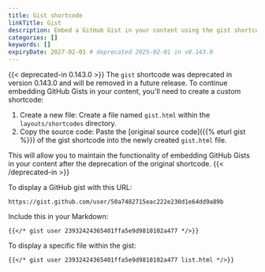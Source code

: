 ```yaml
---
title: Gist shortcode
linkTitle: Gist
description: Embed a GitHub Gist in your content using the gist shortcode.
categories: []
keywords: []
expiryDate: 2027-02-01 # deprecated 2025-02-01 in v0.143.0
---
```


{{< deprecated-in 0.143.0 >}}
The `gist` shortcode was deprecated in version 0.143.0 and will be removed in a future release. To continue embedding GitHub Gists in your content, you'll need to create a custom shortcode:

1. Create a new file: Create a file named `gist.html` within the `layouts/shortcodes` directory.
1. Copy the source code: Paste the [original source code]({{% eturl gist %}}) of the gist shortcode into the newly created `gist.html` file.

This will allow you to maintain the functionality of embedding GitHub Gists in your content after the deprecation of the original shortcode.
{{< /deprecated-in >}}

To display a GitHub gist with this URL:

```text
https://gist.github.com/user/50a7482715eac222e230d1e64dd9a89b
```

Include this in your Markdown:

```text
{{</* gist user 23932424365401ffa5e9d9810102a477 */>}}
```

To display a specific file within the gist:

```text
{{</* gist user 23932424365401ffa5e9d9810102a477 list.html */>}}
```
